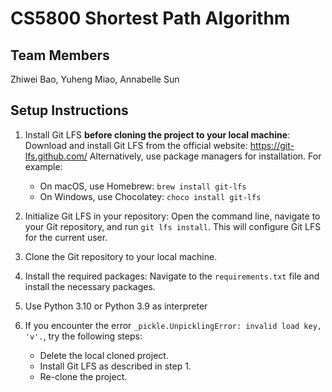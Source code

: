 # CS5800 Shortest Path Algorithm

## Team Members

Zhiwei Bao, Yuheng Miao, Annabelle Sun

## Setup Instructions

1. Install Git LFS **before cloning the project to your local machine**:
   Download and install Git LFS from the official website: https://git-lfs.github.com/
   Alternatively, use package managers for installation. For example:

    - On macOS, use Homebrew: `brew install git-lfs`
    - On Windows, use Chocolatey: `choco install git-lfs`

2. Initialize Git LFS in your repository:
   Open the command line, navigate to your Git repository, and run `git lfs install`. This
   will configure Git LFS for the current user.

3. Clone the Git repository to your local machine.

4. Install the required packages:
   Navigate to the `requirements.txt` file and install the necessary packages.

5. Use Python 3.10 or Python 3.9 as interpreter
6. If you encounter the error `_pickle.UnpicklingError: invalid load key, 'v'.`, try the
   following steps:
    - Delete the local cloned project.
    - Install Git LFS as described in step 1.
    - Re-clone the project.